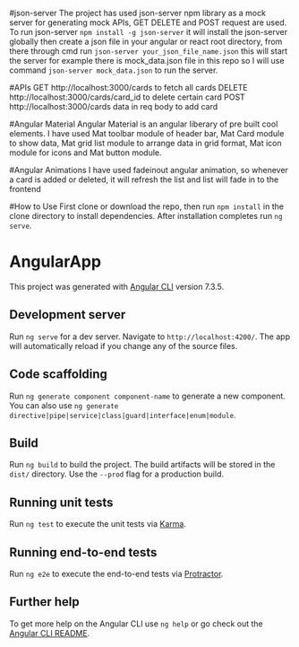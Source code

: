 #json-server
The project has used json-server npm library as a mock server for generating mock APIs, GET DELETE and POST request are used.
To run json-server `npm install -g json-server` it will install the json-server globally then create a json file in your angular or react root directory, from there through cmd run `json-server your_json_file_name.json` this will start the server for example there is mock_data.json file in this repo so I will use command `json-server mock_data.json` to run the server.

#APIs
GET http://localhost:3000/cards to fetch all cards
DELETE http://localhost:3000/cards/card_id to delete certain card
POST http://localhost:3000/cards data in req body to add card

#Angular Material
Angular Material is an angular liberary of pre built cool elements. I have used Mat toolbar module of header bar, Mat Card module to show data,  Mat grid list module to arrange data in grid format, Mat icon module for icons and Mat button module. 

#Angular Animations
I have used fadeinout angular animation, so whenever a card is added or deleted, it will refresh the list and list will fade in to the frontend

#How to Use
First clone or download the repo, then run `npm install` in the clone directory to install dependencies. After installation completes run `ng serve`.

# AngularApp
This project was generated with [Angular CLI](https://github.com/angular/angular-cli) version 7.3.5.

## Development server

Run `ng serve` for a dev server. Navigate to `http://localhost:4200/`. The app will automatically reload if you change any of the source files.

## Code scaffolding

Run `ng generate component component-name` to generate a new component. You can also use `ng generate directive|pipe|service|class|guard|interface|enum|module`.

## Build

Run `ng build` to build the project. The build artifacts will be stored in the `dist/` directory. Use the `--prod` flag for a production build.

## Running unit tests

Run `ng test` to execute the unit tests via [Karma](https://karma-runner.github.io).

## Running end-to-end tests

Run `ng e2e` to execute the end-to-end tests via [Protractor](http://www.protractortest.org/).

## Further help

To get more help on the Angular CLI use `ng help` or go check out the [Angular CLI README](https://github.com/angular/angular-cli/blob/master/README.md).
